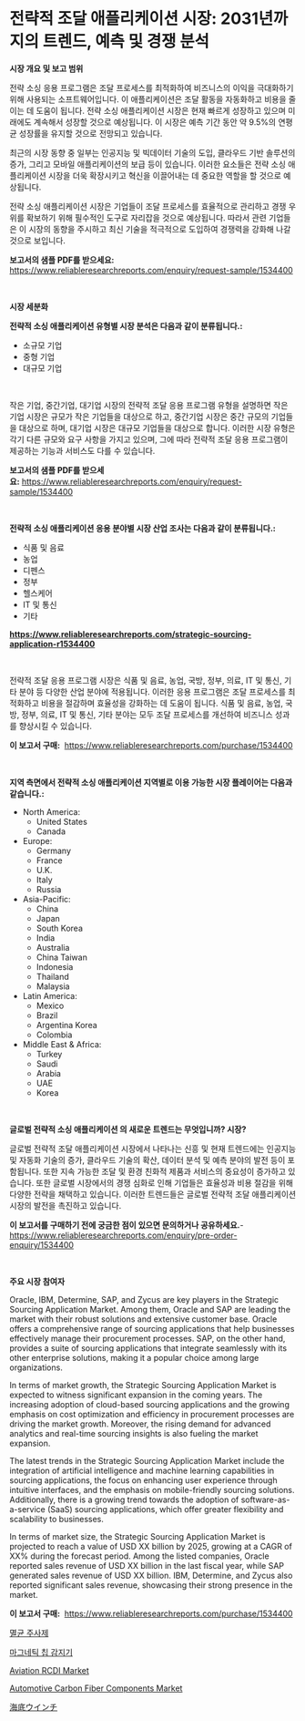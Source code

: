<p><h1>전략적 조달 애플리케이션 시장: 2031년까지의 트렌드, 예측 및 경쟁 분석</h1></p><p><strong>시장 개요 및 보고 범위</strong></p>
<p><p>전략 소싱 응용 프로그램은 조달 프로세스를 최적화하여 비즈니스의 이익을 극대화하기 위해 사용되는 소프트웨어입니다. 이 애플리케이션은 조달 활동을 자동화하고 비용을 줄이는 데 도움이 됩니다. 전략 소싱 애플리케이션 시장은 현재 빠르게 성장하고 있으며 미래에도 계속해서 성장할 것으로 예상됩니다. 이 시장은 예측 기간 동안 약 9.5%의 연평균 성장률을 유지할 것으로 전망되고 있습니다.</p><p>최근의 시장 동향 중 일부는 인공지능 및 빅데이터 기술의 도입, 클라우드 기반 솔루션의 증가, 그리고 모바일 애플리케이션의 보급 등이 있습니다. 이러한 요소들은 전략 소싱 애플리케이션 시장을 더욱 확장시키고 혁신을 이끌어내는 데 중요한 역할을 할 것으로 예상됩니다.</p><p>전략 소싱 애플리케이션 시장은 기업들이 조달 프로세스를 효율적으로 관리하고 경쟁 우위를 확보하기 위해 필수적인 도구로 자리잡을 것으로 예상됩니다. 따라서 관련 기업들은 이 시장의 동향을 주시하고 최신 기술을 적극적으로 도입하여 경쟁력을 강화해 나갈 것으로 보입니다.</p></p>
<p><strong>보고서의 샘플 PDF를 받으세요:</strong> <a href="https://www.reliableresearchreports.com/enquiry/request-sample/1534400">https://www.reliableresearchreports.com/enquiry/request-sample/1534400</a></p>
<p>&nbsp;</p>
<p><strong>시장 세분화</strong></p>
<p><strong>전략적 소싱 애플리케이션 유형별 시장 분석은 다음과 같이 분류됩니다.:</strong></p>
<p><ul><li>소규모 기업</li><li>중형 기업</li><li>대규모 기업</li></ul></p>
<p>&nbsp;</p>
<p><p>작은 기업, 중간기업, 대기업 시장의 전략적 조달 응용 프로그램 유형을 설명하면 작은 기업 시장은 규모가 작은 기업들을 대상으로 하고, 중간기업 시장은 중간 규모의 기업들을 대상으로 하며, 대기업 시장은 대규모 기업들을 대상으로 합니다. 이러한 시장 유형은 각기 다른 규모와 요구 사항을 가지고 있으며, 그에 따라 전략적 조달 응용 프로그램이 제공하는 기능과 서비스도 다를 수 있습니다.</p></p>
<p><strong>보고서의 샘플 PDF를 받으세요:</strong>&nbsp;<a href="https://www.reliableresearchreports.com/enquiry/request-sample/1534400">https://www.reliableresearchreports.com/enquiry/request-sample/1534400</a></p>
<p>&nbsp;</p>
<p><strong> 전략적 소싱 애플리케이션 응용 분야별 시장 산업 조사는 다음과 같이 분류됩니다.:</strong></p>
<p><ul><li>식품 및 음료</li><li>농업</li><li>디펜스</li><li>정부</li><li>헬스케어</li><li>IT 및 통신</li><li>기타</li></ul></p>
<p><strong><a href="https://www.reliableresearchreports.com/strategic-sourcing-application-r1534400">https://www.reliableresearchreports.com/strategic-sourcing-application-r1534400</a></strong></p>
<p>&nbsp;</p>
<p><p>전략적 조달 응용 프로그램 시장은 식품 및 음료, 농업, 국방, 정부, 의료, IT 및 통신, 기타 분야 등 다양한 산업 분야에 적용됩니다. 이러한 응용 프로그램은 조달 프로세스를 최적화하고 비용을 절감하며 효율성을 강화하는 데 도움이 됩니다. 식품 및 음료, 농업, 국방, 정부, 의료, IT 및 통신, 기타 분야는 모두 조달 프로세스를 개선하여 비즈니스 성과를 향상시킬 수 있습니다.</p></p>
<p><strong>이 보고서 구매:</strong>&nbsp; <a href="https://www.reliableresearchreports.com/purchase/1534400">https://www.reliableresearchreports.com/purchase/1534400</a></p>
<p>&nbsp;</p>
<p><strong>지역 측면에서 전략적 소싱 애플리케이션 지역별로 이용 가능한 시장 플레이어는 다음과 같습니다.:</strong></p>
<p><ul>
    <li>
        North America:
        <ul>
            <li>United States</li>
            <li>Canada</li>
        </ul>
    </li>
    <li>
        Europe:
        <ul>
            <li>Germany</li>
            <li>France</li>
            <li>U.K.</li>
            <li>Italy</li>
            <li>Russia</li>
        </ul>
    </li>
    <li>
        Asia-Pacific:
        <ul>
            <li>China</li>
            <li>Japan</li>
            <li>South Korea</li>
            <li>India</li>
            <li>Australia</li>
            <li>China Taiwan</li>
            <li>Indonesia</li>
            <li>Thailand</li>
            <li>Malaysia</li>
        </ul>
    </li>
    <li>
        Latin America:
        <ul>
            <li>Mexico</li>
            <li>Brazil</li>
            <li>Argentina Korea</li>
            <li>Colombia</li>
        </ul>
    </li>
    <li>
        Middle East & Africa:
        <ul>
            <li>Turkey</li>
            <li>Saudi</li>
            <li>Arabia</li>
            <li>UAE</li>
            <li>Korea</li>
        </ul>
    </li>
    </ul></p>
<p>&nbsp;</p>
<p><strong>글로벌 전략적 소싱 애플리케이션 의 새로운 트렌드는 무엇입니까? 시장?</strong></p>
<p><p>글로벌 전략적 조달 애플리케이션 시장에서 나타나는 신흥 및 현재 트렌드에는 인공지능 및 자동화 기술의 증가, 클라우드 기술의 확산, 데이터 분석 및 예측 분야의 발전 등이 포함됩니다. 또한 지속 가능한 조달 및 환경 친화적 제품과 서비스의 중요성이 증가하고 있습니다. 또한 글로벌 시장에서의 경쟁 심화로 인해 기업들은 효율성과 비용 절감을 위해 다양한 전략을 채택하고 있습니다. 이러한 트렌드들은 글로벌 전략적 조달 애플리케이션 시장의 발전을 촉진하고 있습니다.</p></p>
<p><strong>이 보고서를 구매하기 전에 궁금한 점이 있으면 문의하거나 공유하세요.</strong>- <a href="https://www.reliableresearchreports.com/enquiry/pre-order-enquiry/1534400">https://www.reliableresearchreports.com/enquiry/pre-order-enquiry/1534400</a></p>
<p>&nbsp;</p>
<p><strong>주요 시장 참여자</strong></p>
<p><p>Oracle, IBM, Determine, SAP, and Zycus are key players in the Strategic Sourcing Application Market. Among them, Oracle and SAP are leading the market with their robust solutions and extensive customer base. Oracle offers a comprehensive range of sourcing applications that help businesses effectively manage their procurement processes. SAP, on the other hand, provides a suite of sourcing applications that integrate seamlessly with its other enterprise solutions, making it a popular choice among large organizations.</p><p>In terms of market growth, the Strategic Sourcing Application Market is expected to witness significant expansion in the coming years. The increasing adoption of cloud-based sourcing applications and the growing emphasis on cost optimization and efficiency in procurement processes are driving the market growth. Moreover, the rising demand for advanced analytics and real-time sourcing insights is also fueling the market expansion.</p><p>The latest trends in the Strategic Sourcing Application Market include the integration of artificial intelligence and machine learning capabilities in sourcing applications, the focus on enhancing user experience through intuitive interfaces, and the emphasis on mobile-friendly sourcing solutions. Additionally, there is a growing trend towards the adoption of software-as-a-service (SaaS) sourcing applications, which offer greater flexibility and scalability to businesses.</p><p>In terms of market size, the Strategic Sourcing Application Market is projected to reach a value of USD XX billion by 2025, growing at a CAGR of XX% during the forecast period. Among the listed companies, Oracle reported sales revenue of USD XX billion in the last fiscal year, while SAP generated sales revenue of USD XX billion. IBM, Determine, and Zycus also reported significant sales revenue, showcasing their strong presence in the market.</p></p>
<p><strong>이 보고서 구매:</strong>&nbsp;&nbsp;<a href="https://www.reliableresearchreports.com/purchase/1534400">https://www.reliableresearchreports.com/purchase/1534400</a></p>
<p><p><a href="https://github.com/Hubertstyenger6685/Market-Research-Report-List-1/blob/main/975035718098.md">멸균 주사제</a></p><p><a href="https://medium.com/@howaoole34545/%EC%9E%90%EC%84%9D-%EC%B9%A9-%EA%B0%90%EC%A7%80%EA%B8%B0-%EC%8B%9C%EC%9E%A5-2031%EB%85%84%EA%B9%8C%EC%A7%80%EC%9D%98-%ED%8A%B8%EB%A0%8C%EB%93%9C-%EC%98%88%EC%B8%A1-%EB%B0%8F-%EA%B2%BD%EC%9F%81-%EB%B6%84%EC%84%9D-45b672ed6435">마그네틱 칩 감지기</a></p><p><a href="https://www.linkedin.com/pulse/decoding-aviation-rcdi-market-deep-dive-latest-trends-segmentation-6om3e?trackingId=2gxXMibdAbhjSg6S3dO2LA%3D%3D">Aviation RCDI Market</a></p><p><a href="https://www.linkedin.com/pulse/automotive-carbon-fiber-components-market-comprehensive-x3sie?trackingId=E0t9HJCqH9Vyb1ZDYeLvJw%3D%3D">Automotive Carbon Fiber Components Market</a></p><p><a href="https://medium.com/@roxanenader1/%E6%B5%B7%E5%BA%95%E3%82%A6%E3%82%A3%E3%83%B3%E3%83%81%E5%B8%82%E5%A0%B4%E8%AA%BF%E6%9F%BB%E3%83%AC%E3%83%9D%E3%83%BC%E3%83%88-%E3%81%9D%E3%81%AE%E6%AD%B4%E5%8F%B2%E3%81%A8%E4%BA%88%E6%B8%AC2024%E5%B9%B4%E3%81%8B%E3%82%892031%E5%B9%B4-23d2fecf6764">海底ウインチ</a></p></p>